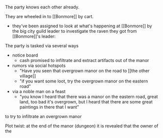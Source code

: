 The party knows each other already.

They are wheeled in to [[Bonmore]] by cart. 
- they've been assigned to look at what's happening at [[Bonmore]] by the big city guild leader to investigate the raven they got from [[Bonmore]]'s leader: 

The party is tasked via several ways

- notice board
	- cash promised to infiltrate and extract artifacts out of the manor
- rumors via social hotspots
	- "Have you seen that overgrown manor on the road to [[the other village]]
	- "if you want some loot, try the overgrown manor on the eastern road"
- via a noble man on a feast
	- "you know I heard that there was a manor on the eastern road, great land, too bad it's overgrown, but I heard that there are some great paintings in there that I want"

to try to infiltrate an overgrown manor 

Plot twist: at the end of the manor (dungeon) it is revealed that the owner of the  